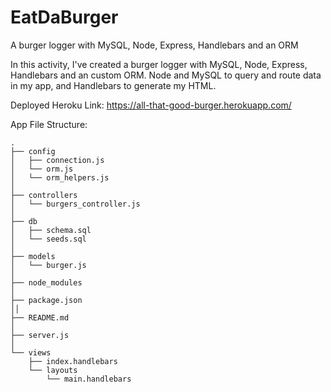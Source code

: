 # EatDaBurger
A burger logger with MySQL, Node, Express, Handlebars and an ORM


In this activity, I've created a burger logger with MySQL, Node, Express, Handlebars and an custom ORM. Node and MySQL to query and route data in my app, and Handlebars to generate my HTML.

Deployed Heroku Link: https://all-that-good-burger.herokuapp.com/

App File Structure:

```
.
├── config
│   ├── connection.js
│   └── orm.js
│   └── orm_helpers.js
│ 
├── controllers
│   └── burgers_controller.js
│
├── db
│   ├── schema.sql
│   └── seeds.sql
│
├── models
│   └── burger.js
│ 
├── node_modules
│ 
├── package.json
││   
├── README.md
│
├── server.js
│
└── views
    ├── index.handlebars
    └── layouts
        └── main.handlebars
```
